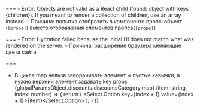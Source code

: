 === 
    - Error: Objects are not valid as a React child (found: object with keys {children}). If you meant to render a collection of children, use an array instead.
    - Причина: попытка отобразить в компоненте пропс-объект (`{props}`) вместо отображения елементов пропса(`{props}`)
  
===
    - Error: Hydration failed because the initial UI does not match what was rendered on the server.
    - Причина: расширение браузера меняющие цвета сайта

===
- В цикле map нельзя заворачивать элемент ы пустые кавычки, а нужно верхний элемент задавать key props
     {globalParamsObject.discounts.discountsCategory.map(
                                    (item: string, index: number) => {
                                        return (
                                            <Select.Option key={index + 1} value={index + 1}>{item}</Select.Option>
                                        );
                                    }
                                )}